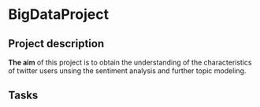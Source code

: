 # BigDataProject

## Project description

**The aim** of this project is to obtain the understanding of the characteristics of twitter users unsing the sentiment analysis and further topic modeling. 

## Tasks

